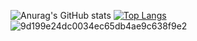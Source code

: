 

![Anurag's GitHub stats](https://github-readme-stats.vercel.app/api?username=terryaxe&hide=contribs,prs)
[![Top Langs](https://github-readme-stats.vercel.app/api/top-langs/?username=terryaxe&layout=compact)](https://github.com/anuraghazra/github-readme-stats)
![9d199e24dc0034ec65db4ae9c638f9e2](https://github.com/user-attachments/assets/dd9c72a7-7bed-4354-ae4c-3c5ce42d4ab1)
